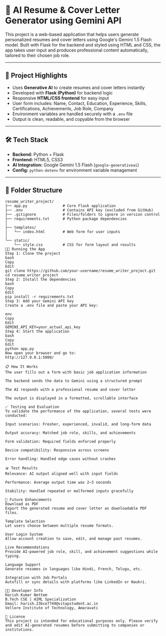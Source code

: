 # 📄 AI Resume & Cover Letter Generator using Gemini API

This project is a web-based application that helps users generate personalized resumes and cover letters using Google's Gemini 1.5 Flash model. Built with Flask for the backend and styled using HTML and CSS, the app takes user input and produces professional content automatically, tailored to their chosen job role.

---

## 🚀 Project Highlights

- Uses **Generative AI** to create resumes and cover letters instantly  
- Developed with **Flask (Python)** for backend logic  
- Responsive **HTML/CSS frontend** for easy input  
- User form includes: Name, Contact, Education, Experience, Skills, Certifications, Achievements, Job Role, Company  
- Environment variables are handled securely with a `.env` file  
- Output is clean, readable, and copyable from the browser

---

## 🛠️ Tech Stack

- **Backend:** Python + Flask  
- **Frontend:** HTML5, CSS3  
- **AI Integration:** Google Gemini 1.5 Flash (`google-generativeai`)  
- **Config:** `python-dotenv` for environment variable management

---

## 📁 Folder Structure

```text
resume_writer_project/
├── app.py                # Core Flask application
├── .env                  # Contains API key (excluded from GitHub)
├── .gitignore            # Files/folders to ignore in version control
├── requirements.txt      # Python package dependencies
│
├── templates/
│   └── index.html        # Web form for user inputs
│
└── static/
    └── style.css         # CSS for form layout and results
🧑‍💻 Running the App
Step 1: Clone the project
bash
Copy
Edit
git clone https://github.com/your-username/resume_writer_project.git
cd resume_writer_project
Step 2: Install the dependencies
bash
Copy
Edit
pip install -r requirements.txt
Step 3: Add your Gemini API key
Create a .env file and paste your API key:

env
Copy
Edit
GEMINI_API_KEY=your_actual_api_key
Step 4: Start the application
bash
Copy
Edit
python app.py
Now open your browser and go to:
http://127.0.0.1:5000/

📋 How It Works
The user fills out a form with basic job application information

The backend sends the data to Gemini using a structured prompt

The AI responds with a professional resume and cover letter

The output is displayed in a formatted, scrollable interface

✅ Testing and Evaluation
To validate the performance of the application, several tests were conducted:

Input scenarios: Fresher, experienced, invalid, and long-form data

Output accuracy: Matched job role, skills, and achievements

Form validation: Required fields enforced properly

Device compatibility: Responsive across screens

Error handling: Handled edge cases without crashes

📊 Test Results
Relevance: AI output aligned well with input fields

Performance: Average output time was 2–3 seconds

Stability: Handled repeated or malformed inputs gracefully

🔮 Future Enhancements
Download as PDF
Export the generated resume and cover letter as downloadable PDF files.

Template Selection
Let users choose between multiple resume formats.

User Login System
Allow account creation to save, edit, and manage past resumes.

Live Recommendations
Provide AI-powered job role, skill, and achievement suggestions while typing.

Language Support
Generate resumes in languages like Hindi, French, Telugu, etc.

Integration with Job Portals
Autofill or sync details with platforms like LinkedIn or Naukri.

👨‍🎓 Developer Info
Harish Kumar Nettem
B.Tech CSE | AIML Specialization
Email: harish.23bce7749@vitapstudent.ac.in
Vellore Institute of Technology, Amaravati

📄 License
This project is intended for educational purposes only. Please verify and edit AI-generated resumes before submitting to companies or institutions.